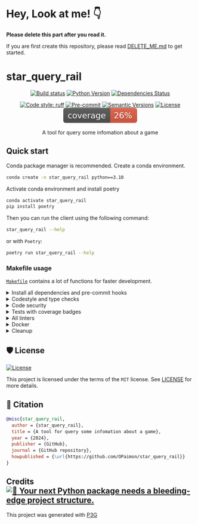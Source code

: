 # Hey, Look at me! 👇

**Please delete this part after you read it.**

If you are first create this repository, please read [DELETE_ME.md](./DELETE_ME.md) to get started.

# star_query_rail

<div align="center">

[![Build status](https://github.com/OPaimon/star_query_rail/workflows/build/badge.svg?branch=main&event=push)](https://github.com/OPaimon/star_query_rail/actions?query=workflow%3Abuild)
[![Python Version](https://img.shields.io/pypi/pyversions/star_query_rail.svg)](https://pypi.org/project/star_query_rail/)
[![Dependencies Status](https://img.shields.io/badge/dependencies-up%20to%20date-brightgreen.svg)](https://github.com/OPaimon/star_query_rail/pulls?utf8=%E2%9C%93&q=is%3Apr%20author%3Aapp%2Fdependabot)

[![Code style: ruff](https://img.shields.io/badge/code%20style-ruff-000000.svg)](https://github.com/astral-sh/ruff)
[![Pre-commit](https://img.shields.io/badge/pre--commit-enabled-brightgreen?logo=pre-commit&logoColor=white)](https://github.com/OPaimon/star_query_rail/blob/main/.pre-commit-config.yaml)
[![Semantic Versions](https://img.shields.io/badge/%20%20%F0%9F%93%A6%F0%9F%9A%80-semantic--versions-e10079.svg)](https://github.com/OPaimon/star_query_rail/releases)
[![License](https://img.shields.io/github/license/OPaimon/star_query_rail)](https://github.com/OPaimon/star_query_rail/blob/main/LICENSE)
![Coverage Report](assets/images/coverage.svg)

A tool for query some infomation about a game

</div>

## Quick start

Conda package manager is recommended. Create a conda environment.

```bash
conda create -n star_query_rail python==3.10
```

Activate conda environment and install poetry

```bash
conda activate star_query_rail
pip install poetry
```

Then you can run the client using the following command:

```bash
star_query_rail --help
```

or with `Poetry`:

```bash
poetry run star_query_rail --help
```

### Makefile usage

[`Makefile`](https://github.com/OPaimon/star_query_rail/blob/main/Makefile) contains a lot of functions for faster development.


<details>
<summary>Install all dependencies and pre-commit hooks</summary>
<p>

Install requirements:

```bash
make install
```

Pre-commit hooks coulb be installed after `git init` via

```bash
make pre-commit-install
```

</p>
</details>

<details>
<summary>Codestyle and type checks</summary>
<p>

Automatic formatting uses `ruff`.

```bash
make polish-codestyle

# or use synonym
make formatting
```

Codestyle checks only, without rewriting files:

```bash
make check-codestyle
```

> Note: `check-codestyle` uses `ruff` and `darglint` library

</p>
</details>

<details>
<summary>Code security</summary>
<p>

> If this command is not selected during installation, it cannnot be used.

```bash
make check-safety
```

This command launches `Poetry` integrity checks as well as identifies security issues with `Safety` and `Bandit`.

```bash
make check-safety
```

</p>
</details>

<details>
<summary>Tests with coverage badges</summary>
<p>

Run `pytest`

```bash
make test
```

</p>
</details>

<details>
<summary>All linters</summary>
<p>

Of course there is a command to run all linters in one:

```bash
make lint
```

the same as:

```bash
make check-codestyle && make test && make check-safety
```

</p>
</details>

<details>
<summary>Docker</summary>
<p>

```bash
make docker-build
```

which is equivalent to:

```bash
make docker-build VERSION=latest
```

Remove docker image with

```bash
make docker-remove
```

More information [about docker](https://github.com/Undertone0809/python-package-template/tree/main/%7B%7B%20cookiecutter.project_name%20%7D%7D/docker).

</p>
</details>

<details>
<summary>Cleanup</summary>
<p>
Delete pycache files

```bash
make pycache-remove
```

Remove package build

```bash
make build-remove
```

Delete .DS_STORE files

```bash
make dsstore-remove
```

Remove .mypycache

```bash
make mypycache-remove
```

Or to remove all above run:

```bash
make cleanup
```

</p>
</details>

## 🛡 License

[![License](https://img.shields.io/github/license/OPaimon/star_query_rail)](https://github.com/OPaimon/star_query_rail/blob/main/LICENSE)

This project is licensed under the terms of the `MIT` license. See [LICENSE](https://github.com/OPaimon/star_query_rail/blob/main/LICENSE) for more details.

## 📃 Citation

```bibtex
@misc{star_query_rail,
  author = {star_query_rail},
  title = {A tool for query some infomation about a game},
  year = {2024},
  publisher = {GitHub},
  journal = {GitHub repository},
  howpublished = {\url{https://github.com/OPaimon/star_query_rail}}
}
```

## Credits [![🚀 Your next Python package needs a bleeding-edge project structure.](https://img.shields.io/badge/P3G-%F0%9F%9A%80-brightgreen)](https://github.com/Undertone0809/python-package-template)

This project was generated with [P3G](https://github.com/Undertone0809/P3G)
